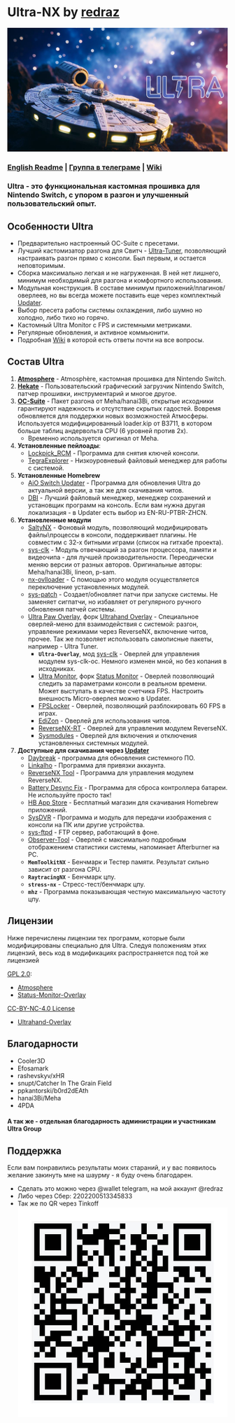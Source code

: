 # Ultra-NX by **[redraz](https://github.com/redraz)**

![](https://github.com/Ultra-NX/Ultra-Resources/raw/main/Ultra.png)

### [English Readme](README_ENG.md) | [Группа в телеграме](https://t.me/UltraNX) | [Wiki](https://github.com/Ultra-NX/Ultra/wiki)

### Ultra - это функциональная кастомная прошивка для Nintendo Switch, с упором в разгон и улучшенный пользовательский опыт.

## Особенности Ultra

* Предварительно настроенный OC-Suite с пресетами.
* Лучший кастомизатор разгона для Свитч - [Ultra-Tuner](https://github.com/Ultra-NX/Ultra/wiki/Tuner-RU#Ultra-Tuner), позволяющий настраивать разгон прямо с консоли. Был первым, и остается неповторимым.
* Сборка максимально легкая и не нагруженная. В ней нет лишнего, минимум необходимый для разгона и комфортного использования.
* Модульная конструкция. В составе минимум приложений/плагинов/оверлеев, но вы всегда можете поставить еще через комплектный [Updater](https://github.com/Ultra-NX/Ultra/wiki/Tuner-RU#Updater).
* Выбор пресета работы системы охлаждения, либо шумно но холодно, либо тихо но горячо.
* Кастомный Ultra Monitor c FPS и системными метриками.
* Регулярные обновления, и активное коммьюнити.
* Подробная [Wiki](https://github.com/Ultra-NX/Ultra/wiki) в которой есть ответы почти на все вопросы.

## Состав Ultra

1. **[Atmosphere](https://github.com/Atmosphere-NX/Atmosphere)** - Atmosphère, кастомная прошивка для Nintendo Switch.
1. **[Hekate](https://github.com/CTCaer/hekate)** - Пользовательский графический загрузчик Nintendo Switch, патчер прошивки, инструментарий и многое другое.
1. **[OC-Suite](https://github.com/hanai3Bi/Switch-OC-Suite/)** - Пакет разгона от Meha/hanai3Bi, открытые исходники гарантируют надежность и отсутствие скрытых гадостей. Вовремя обновляется для поддержки новых возможностей Атмосферы. Используется модифицированный loader.kip от B3711, в котором больше таблиц андервольта CPU (6 уровней против 2х).
   - Временно используется оригинал от Meha.
1. **Установленные пейлоады**:
   * [Lockpick_RCM](https://codeberg.org/rashevskyv/kefir) - Программа для снятия ключей консоли.
   * [TegraExplorer](https://github.com/suchmememanyskill/TegraExplorer) - Низкоуровневый файловый менеджер для работы с системой.
1. **Установленные Homebrew**
   * [AiO Switch Updater](https://github.com/HamletDuFromage/aio-switch-updater) - Программа для обновления Ultra до актуальной версии, а так же для скачивания читов.
   * [DBI](https://github.com/rashevskyv/dbi) - Лучший файловый менеджер, менеджер сохранений и установщик программ на консоль. Если вам нужна другая локализация - в Updater есть выбор из EN-RU-PTBR-ZHCN.
1. **Установленные модули**
   * [SaltyNX](https://github.com/masagrator/SaltyNX) - Фоновый модуль, позволяющий модифицировать файлы\процессы в консоли, поддерживает плагины. Не совместим с 32-х битными играми (список на гитхабе проекта).
   * [sys-clk](https://github.com/hanai3Bi/Switch-OC-Suite) - Модуль отвечающий за разгон процессора, памяти и видеочипа - для лучшей производительности. Переодически меняю версии от разных авторов. Оригинальные авторы: Meha/hanai3Bi, lineon, p-sam.
   * [nx-ovlloader](https://github.com/WerWolv/nx-ovlloader/) - С помощью этого модуля осуществляется переключение установленных модулей.
   * [sys-patch](https://github.com/ITotalJustice/sys-patch/) - Создает/обновляет патчи при запуске системы. Не заменяет сигпатчи, но избавляет от регулярного ручного обновления патчей системы.
   * [Ultra Paw Overlay](https://github.com/Ultra-NX/Ultra-Paw-Overlay), форк [Ultrahand Overlay](https://github.com/ppkantorski/Ultrahand-Overlay) - Специальное оверлей-меню для взаимодействия с системой: разгон, управление режимами через ReverseNX, включение читов, прочее. Так же позволяет использовать самописные пакеты, например - Ultra Tuner.
     - **`Ultra-Overlay`**, мод [sys-clk](https://github.com/hanai3Bi/Switch-OC-Suite) - Оверлей для управления модулем sys-clk-oc. Немного изменен мной, но без копания в исходниках.
     - [Ultra Monitor](https://github.com/Ultra-NX/Ultra-Status-Monitor), форк [Status Monitor](https://github.com/masagrator/Status-Monitor-Overlay) - Оверлей позволяющий следить за параметрами консоли в реальном времени. Может выступать в качестве счетчика FPS. Настроить внешность Micro-оверлея можно в Updater.
     - [FPSLocker](https://github.com/masagrator/FPSLocker) - Оверлей, позволяющий разблокировать 60 FPS в играх.
     - [EdiZon](https://github.com/proferabg/EdiZon-Overlay) - Оверлей для использования читов.
     - [ReverseNX-RT](https://github.com/masagrator/ReverseNX-RT) - Оверлей для управления модулем ReverseNX.
     - [Sysmodules](https://github.com/WerWolv/ovl-sysmodules/) - Оверлей для включения и отключения установленных системных модулей.
1. **Доступные для скачивания через [Updater](https://github.com/Ultra-NX/Ultra/wiki/Tuner-RU#Updater)**
   * [Daybreak](https://github.com/Atmosphere-NX/Atmosphere/tree/master/troposphere/daybreak) - программа для обновления системного ПО.
   * [Linkalho](https://github.com/rdmrocha/linkalho) - Программа для привязки аккаунта.
   * [ReverseNX Tool](https://github.com/masagrator/ReverseNX-Tool) - Программа для управления модулем ReverseNX.
   * [Battery Desync Fix](https://github.com/CTCaer/battery_desync_fix_nx) - Программа для сброса контроллера батареи. Не используйте просто так!
   * [HB App Store](https://github.com/fortheusers/hb-appstore) - Бесплатный магазин для скачивания Homebrew приложений.
   * [SysDVR](https://github.com/exelix11/SysDVR) - Программа и модуль для передачи изображения с консоли на ПК или другие устройства.
   * [sys-ftpd](https://github.com/cathery/sys-ftpd) - FTP сервер, работающий в фоне.
   * [Observer-Tool](https://github.com/rkuchkarov/Observer-Tool) - Оверлей с максимально подробным отображением статистики системы, напоминает Afterburner на PC.
   * **`MemToolkitNX`** - Бенчмарк и Тестер памяти. Результат сильно зависит от разгона CPU.
   * **`RaytracingNX`** - Бенчмарк цпу.
   * **`stress-nx`** - Стресс-тест/бенчмарк цпу.
   * **`mhz`** - Программа показывающая честную максимальную частоту цпу.


## Лицензии

Ниже перечислены лицензии тех программ, которые были модифицированы специально для Ultra. Следуя положениям этих лицензий, весь код в модификациях распространяется под той же лицензией

[GPL 2.0](https://github.com/Atmosphere-NX/Atmosphere/blob/master/LICENSE): 
  * [Atmosphere](https://github.com/Atmosphere-NX/Atmosphere)
  * [Status-Monitor-Overlay](https://github.com/masagrator/Status-Monitor-Overlay)

[CC-BY-NC-4.0 License](https://github.com/ppkantorski/Ultrahand-Overlay/blob/main/LICENSE)
  * [Ultrahand-Overlay](https://github.com/ppkantorski/Ultrahand-Overlay)

## Благодарности 

* Cooler3D
* Efosamark
* rashevskyv/хНЯ
* snupt/Catcher In The Grain Field
* ppkantorski/b0rd2dEAth
* hanai3Bi/Meha
* 4PDA
#### А так же - отдельная благодарность администрации и участникам Ultra Group

## Поддержка

Если вам понравились результаты моих стараний, и у вас появилось желание закинуть мне на шаурму - я буду очень благодарен.
* Сделать это можно через @wallet telegram, на мой аккаунт @redraz
* Либо через Сбер: 2202200513345833
* Так же по QR через Tinkoff
![](https://github.com/Ultra-NX/Ultra-Resources/raw/main/Tinkoff.png)